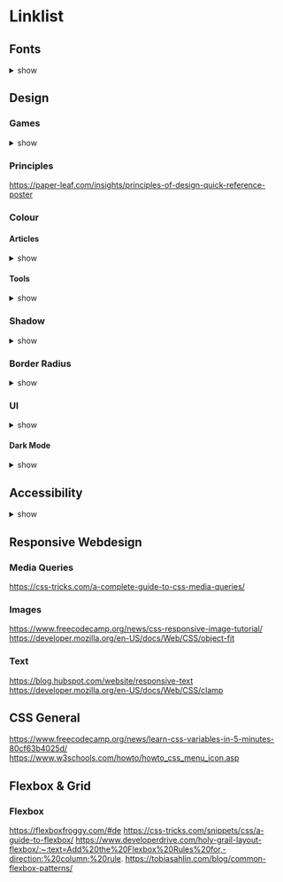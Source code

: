 # Linklist

## Fonts

<details>
<summary>show</summary>
https://www.typewolf.com/google-fonts
https://fonts.google.com/knowledge/choosing_type
</details>

## Design

### Games

<details>
    <summary>show</summary>
    https://cantunsee.space/
    https://pixact.ly/
    https://www.supremo.co.uk/designers-eye/?playagain
    https://type.method.ac/#
    https://betterwebtype.com/triangle/
</details>

### Principles

<https://paper-leaf.com/insights/principles-of-design-quick-reference-poster>

### Colour

#### Articles

<details>
<summary>show</summary>
https://uxplanet.org/ux-design-colour-psychology-theory-accessibility-40c095cc1077
https://www.pluralsight.com/blog/tutorials/understanding-hexadecimal-colors-simple
https://www.smashingmagazine.com/2021/11/guide-modern-css-colors/
</details>

#### Tools

<details>
<summary>show</summary>
https://www.canva.com/colors/color-wheel/
https://coolors.co/
https://coolors.co/visualizer/880d1e-dd2d4a-f26a8d-f49cbb-cbeef3
https://www.realtimecolors.com/?colors=050307-f6f0f9-dba4d6-f2dee6-be5b84&fonts=Inter-Inter
</details>

### Shadow

<details>
<summary>show</summary>
https://developer.mozilla.org/en-US/docs/Web/CSS/box-shadow

<https://shadows.brumm.af/>
<https://neumorphism.io/#e0e0e0>
</details>

### Border Radius

<details>
<summary>show</summary>
https://developer.mozilla.org/en-US/docs/Web/CSS/border-radius

<https://9elements.github.io/fancy-border-radius/>
</details>

### UI

<details>
<summary>show</summary>
https://getwaves.io/
https://app.haikei.app/
https://uiverse.io/
</details>

#### Dark Mode
<details>
<summary>show</summary>
https://m2.material.io/design/color/dark-theme.html
https://css-tricks.com/a-complete-guide-to-dark-mode-on-the-web/
https://atmos.style/blog/dark-mode-ui-best-practices
</details>

## Accessibility

<details>
<summary>show</summary>
https://webaim.org/resources/contrastchecker/
</details>

## Responsive Webdesign

### Media Queries

https://css-tricks.com/a-complete-guide-to-css-media-queries/

### Images

https://www.freecodecamp.org/news/css-responsive-image-tutorial/
https://developer.mozilla.org/en-US/docs/Web/CSS/object-fit

### Text

https://blog.hubspot.com/website/responsive-text
https://developer.mozilla.org/en-US/docs/Web/CSS/clamp

## CSS General

https://www.freecodecamp.org/news/learn-css-variables-in-5-minutes-80cf63b4025d/
https://www.w3schools.com/howto/howto_css_menu_icon.asp

## Flexbox & Grid

### Flexbox

https://flexboxfroggy.com/#de
https://css-tricks.com/snippets/css/a-guide-to-flexbox/
https://www.developerdrive.com/holy-grail-layout-flexbox/:~:text=Add%20the%20Flexbox%20Rules%20for,-direction:%20column;%20rule.
https://tobiasahlin.com/blog/common-flexbox-patterns/







